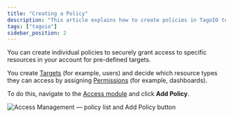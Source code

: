 ```yaml
---
title: "Creating a Policy"
description: "This article explains how to create policies in TagoIO to grant secure, pre-defined access to account resources by assigning targets and permissions. It also notes where to configure policies in the Access module."
tags: ["tagoio"]
sidebar_position: 2
---
```

You can create individual policies to securely grant access to specific resources in your account for pre-defined targets.

You create [Targets](/tagoio/tagorun/access-management/defining-targets.md) (for example, users) and decide which resource types they can access by assigning [Permissions](/tagoio/tagorun/access-management/defining-permissions.md) (for example, dashboards).

To do this, navigate to the [Access module](https://admin.tago.io/am) and click **Add Policy**.


![Access Management — policy list and Add Policy button](/docs_imagem/tagoio/creating-a-policy-2.png)